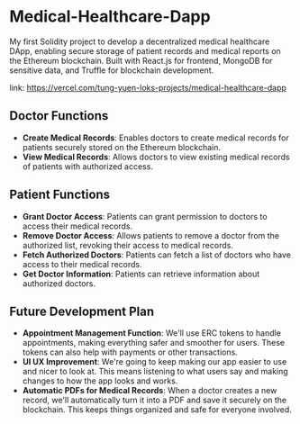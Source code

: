 # Medical-Healthcare-Dapp
My first Solidity project to develop a decentralized medical healthcare DApp, enabling secure storage of patient records and medical reports on the Ethereum blockchain. Built with React.js for frontend, MongoDB for sensitive data, and Truffle for blockchain development.

link: https://vercel.com/tung-yuen-loks-projects/medical-healthcare-dapp

## Doctor Functions
- **Create Medical Records**: Enables doctors to create medical records for patients securely stored on the Ethereum blockchain.
- **View Medical Records**: Allows doctors to view existing medical records of patients with authorized access.

## Patient Functions
- **Grant Doctor Access**: Patients can grant permission to doctors to access their medical records.
- **Remove Doctor Access**: Allows patients to remove a doctor from the authorized list, revoking their access to medical records.
- **Fetch Authorized Doctors**: Patients can fetch a list of doctors who have access to their medical records.
- **Get Doctor Information**: Patients can retrieve information about authorized doctors.

## Future Development Plan
- **Appointment Management Function**: We'll use ERC tokens to handle appointments, making everything safer and smoother for users. These tokens can also help with payments or other transactions.
- **UI UX Improvement**: We're going to keep making our app easier to use and nicer to look at. This means listening to what users say and making changes to how the app looks and works.
- **Automatic PDFs for Medical Records**: When a doctor creates a new record, we'll automatically turn it into a PDF and save it securely on the blockchain. This keeps things organized and safe for everyone involved.
